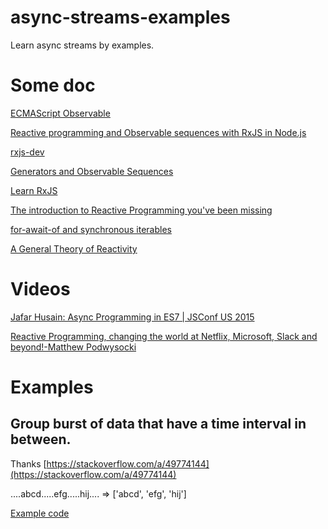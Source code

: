 # async-streams-examples
Learn async streams by examples.

# Some doc

[ECMAScript Observable](https://github.com/tc39/proposal-observable)

[Reactive programming and Observable sequences with RxJS in Node.js](https://medium.freecodecamp.org/rxjs-and-node-8f4e0acebc7c)

[rxjs-dev](https://rxjs-dev.firebaseapp.com/)

[Generators and Observable Sequences](https://github.com/Reactive-Extensions/RxJS/blob/master/doc/gettingstarted/generators.md#generators-and-observable-sequences)

[Learn RxJS](https://www.learnrxjs.io/)

[The introduction to Reactive Programming you've been missing](https://gist.github.com/staltz/868e7e9bc2a7b8c1f754#the-introduction-to-reactive-programming-youve-been-missing)

[for-await-of and synchronous iterables](http://2ality.com/2017/12/for-await-of-sync-iterables.html)

[A General Theory of Reactivity](https://github.com/kriskowal/gtor)

# Videos

[Jafar Husain: Async Programming in ES7 | JSConf US 2015](https://youtu.be/lil4YCCXRYc)

[Reactive Programming, changing the world at Netflix, Microsoft, Slack and beyond!-Matthew Podwysocki](https://youtu.be/yEeDbHvg1vQ)

# Examples

## Group burst of data that have a time interval in between.

Thanks [https://stackoverflow.com/a/49774144](https://stackoverflow.com/a/49774144)

....abcd.....efg.....hij.... => ['abcd', 'efg', 'hij']

[Example code](https://github.com/felixdrp/async-streams-examples/blob/8680deb6c927db2574e53fa2783eae1d1787e619/test/test.js#L14)
